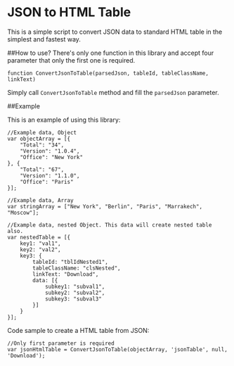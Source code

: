 JSON to HTML Table
==================

This is a simple script to convert JSON data to standard HTML table in the simplest and fastest way.

##How to use?
There's only one function in this library and accept four parameter that only the first one is required.

    function ConvertJsonToTable(parsedJson, tableId, tableClassName, linkText)

Simply call `ConvertJsonToTable` method and fill the `parsedJson` parameter.  

##Example

This is an example of using this library:  

    //Example data, Object 
    var objectArray = [{
        "Total": "34",
        "Version": "1.0.4",
        "Office": "New York"
    }, {
        "Total": "67",
        "Version": "1.1.0",
        "Office": "Paris"
    }];
    
    //Example data, Array
    var stringArray = ["New York", "Berlin", "Paris", "Marrakech", "Moscow"];
    
    //Example data, nested Object. This data will create nested table also.
    var nestedTable = [{
        key1: "val1",
        key2: "val2",
        key3: {
            tableId: "tblIdNested1",
            tableClassName: "clsNested",
            linkText: "Download",
            data: [{
                subkey1: "subval1",
                subkey2: "subval2",
                subkey3: "subval3"
            }]
        }
    }];
    
Code sample to create a HTML table from JSON:
    
    //Only first parameter is required
    var jsonHtmlTable = ConvertJsonToTable(objectArray, 'jsonTable', null, 'Download');
